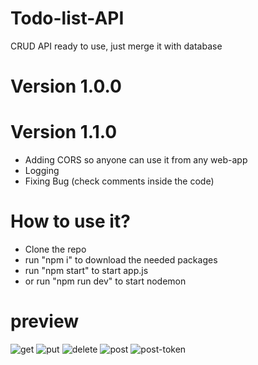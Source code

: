 # Todo-list-API
CRUD API ready to use, just merge it with database

# Version 1.0.0

# Version 1.1.0
- Adding CORS so anyone can use it from any web-app
- Logging
- Fixing Bug (check comments inside the code)

# How to use it?
- Clone the repo
- run "npm i" to download the needed packages
- run "npm start" to start app.js
- or run "npm run dev" to start nodemon

# preview
![get](https://user-images.githubusercontent.com/44875260/143517421-93f52bd2-b08f-4732-8188-3d92c3ea6294.png)
![put](https://user-images.githubusercontent.com/44875260/143517451-05c27dd7-0291-416b-80a2-d97c64cca567.png)
![delete](https://user-images.githubusercontent.com/44875260/143517483-da3612e8-b6e7-427f-9242-0259050de720.png)
![post](https://user-images.githubusercontent.com/44875260/143517496-ba574a54-889e-4446-b59f-e9678e1373ff.png)
![post-token](https://user-images.githubusercontent.com/44875260/143517508-27083a0a-c23d-454f-8760-b453c472564c.png)

